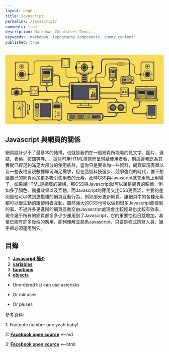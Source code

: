 ```yaml
---
layout: page
title: Javascript
permalink: /javascript/
comments: true
description: Markdown Cheatsheet Demo...
keywords: 'markdown, typography components, dummy content'
published: true
---
```


![Javascript](javascript_images/javascript_intro.gif)

## Javascript 與網頁的關係

網頁設計少不了最基本的結構，也就是我們在一個網頁所能看的見文字、圖片、連結、表格、按鈕等等...，這些可用HTML撰寫而呈現給使用者看，到這邊我認為其實就已經足夠滿足大部分的使用族群，當你只是要查詢一些資料，網頁呈現表單以及一些表格呈現數據即可滿足需求，但在這個科技進步、競爭強烈的時代，誰不想讓自己的網頁添加更多吸引使用者的元素，此時CSS與Javascript就會用派上用場了，如果說HTML是網頁的架構，那CSS與Javascript就可以說是網頁的裝飾，例如多了顏色、動畫效果以及互動，而Javascript的應用又比CSS更廣泛，主要的差別是他可以做到更複雜的網頁互動行為，例如部分更新網頁、讓網頁中的各種元素都可以很生動的跟使用者互動，雖然強大的CSS也可以做到很多Javascript能做到的事，不過許多更進階的網頁互動交由Javascript處理會比較輕易也比較有效率，現今幾乎所有的網頁都多多少少運用到了Javascript，它的重要性也日益增加，甚至已經有許多後端的應用，能夠理解並熟悉Javascript，只要是程式撰寫人員，幾乎都必須運用到它。

<div class="divider"></div>

## 目錄

1. [**Javascript 簡介**](/javascript/javascript_intro)
2. [**variables**](/javascript/javascript_variables)
3. [**functions**](/javascript/javascript_functions)
4. [**objects**](/javascript/javascript_objects)

* Unordered list can use asterisks
- Or minuses
+ Or pluses

<div class="divider"></div>

參考資料:

1: Footnote number one yeah baby!

2: [**Facebook open source**](https://facebook.github.io/react/) <--md

3: **<a href="https://facebook.github.io/javascript/" target="_blank">Facebook open source</a>** <--html

